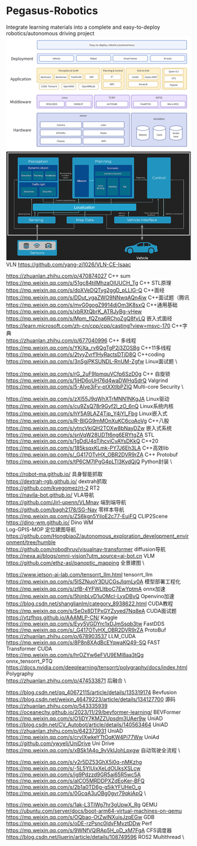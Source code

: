 # Pegasus-Robotics
Integrate learning materials into a complete and easy-to-deploy robotics/autonomous driving project
![alt text](tools/whiteboard_exported_image.png)
![alt text](tools/framework.PNG)
VLN https://github.com/yang-zj1026/VLN-CE-Isaac

https://zhuanlan.zhihu.com/p/470874027  C++ sum \
https://mp.weixin.qq.com/s/51gc84tilMhzaOIUUCH_Tg  C++ STL原理 \
https://mp.weixin.qq.com/s/doXVeDQTyg2ggD_pLLlG-Q  C++面经 \
https://mp.weixin.qq.com/s/DDut_ygaZWO9NNwqAQn4iw  C++面试题（腾讯 \
https://mp.weixin.qq.com/s/mvG0gogZ9914djOm3K8sxQ  C++通用基础 \
https://mp.weixin.qq.com/s/xbRXtQbrK_ATRJyBg-vHew  \
https://mp.weixin.qq.com/s/Mpm_fQZna6RChoZgQ8fvLQ  嵌入式面经 \
https://learn.microsoft.com/zh-cn/cpp/cpp/casting?view=msvc-170  C++字典 \
https://zhuanlan.zhihu.com/p/677040996  C++ 多线程  \
https://mp.weixin.qq.com/s/YKjXa_rv6QgTgP2j3ZOSBg  C++11多线程 \
https://mp.weixin.qq.com/s/2tyyZvrf1HyRactsDTjD8Q  C++coding \
https://mp.weixin.qq.com/s/3nSgjPKSUNDL-RnUM-Zgfw  Linux面试题 \

https://mp.weixin.qq.com/s/rG_2uF9IpmquVCfp6SzD0g C++ 自旋锁 \
https://mp.weixin.qq.com/s/1jHD6oUH76d4waDWHqSdrQ  Valgrind \
https://mp.weixin.qq.com/s/5-Alye3jFv-ptXXtlbPZlQ Multi-core Security \

https://mp.weixin.qq.com/s/zXl55J9qWhXTrMNN1NKgJA Linux驱动 \
https://mp.weixin.qq.com/s/cu9ZsQ78r9Gyf2l_zO_6nQ Linux系统内核 \
https://mp.weixin.qq.com/s/hY5A9LAZ4Tjp_Y4jYI_Fbg Linux嵌入式 \
https://mp.weixin.qq.com/s/R-BlGG9mMOnXuKC6coAoVg C++八股 \
https://mp.weixin.qq.com/s/ytncVkiQH2TOXw8bNayDZw 嵌入式系统 \
https://mp.weixin.qq.com/s/snVqW28UDTt6ng6ERYtgZA STL \
https://mp.weixin.qq.com/s/1gDdU4qTjhcviCvAYsDKkQ C++20 \
https://mp.weixin.qq.com/s/185ksqxKLmk-PY7J6Eh3LA C++高效lib \
https://mp.weixin.qq.com/s/_G417OTvHX_OBR2DVR9rZA C++ Protobuf \
https://mp.weixin.qq.com/s/tP6CM7lPgG4pLTl3KydQjQ Python封装 \

https://robot-ma.github.io/   具身智能抓取 \
https://dextrah-rgb.github.io/  dextrah抓取 \
https://github.com/kyegomez/rt-2   RT2 \
https://navila-bot.github.io/  VLA导航 \
https://github.com/Jirl-upenn/VLMnav  端到端导航 \
https://github.com/bagh2178/SG-Nav  零样本导航 \
https://mp.weixin.qq.com/s/ZS6kgn5YiloE2c77-EuiFQ CLIP2Scene \
https://dino-wm.github.io/  Dino WM \
Log-GPIS-MOP     定位建图导航 \
https://github.com/HongbiaoZ/autonomous_exploration_development_environment/tree/humble \
https://github.com/robodhruv/visualnav-transformer  diffusion导航 \
https://nexa.ai/blogs/omni-vision?utm_source=ai-bot.cn  VLM \
https://github.com/ethz-asl/panoptic_mapping  全景建图 \

https://www.jetson-ai-lab.com/tensorrt_llm.html   tensorrt_llm \
https://mp.weixin.qq.com/s/5lSZNuoY3DUCGsJIqmLy0A  模型部署工程化 \
https://mp.weixin.qq.com/s/zfB-4YFWLltboC7EwYptmA  onnx加速 \
https://mp.weixin.qq.com/s/5hjnbLvD1uOMcI-LyxDBvQ Openvino加速 \
https://blog.csdn.net/shanglianlm/category_8938622.html CUDA教程 \
https://mp.weixin.qq.com/s/SeOx8DTPxGYZyyed7Nq8eA  CUDA面试题 \
https://ytzfhqs.github.io/AAAMLP-CN/ Kaggle \
https://mp.weixin.qq.com/s/Eyy5VGDYrc1xDJmSsqb3tw FastDDS \
https://mp.weixin.qq.com/s/_G417OTvHX_OBR2DVR9rZA ProtoBuf \
https://zhuanlan.zhihu.com/p/678903537  LLM_CUDA \
https://mp.weixin.qq.com/s/8P8n8XAdBcEYqwaKQ49-SQ FAST Transformer CUDA \
https://mp.weixin.qq.com/s/hrOZYw6eFVU9EMl8aa3tQg onnx_tensorrt_PTQ \
https://docs.nvidia.com/deeplearning/tensorrt/polygraphy/docs/index.html Polygraphy \
https://zhuanlan.zhihu.com/p/474533871 后融合 \

https://blog.csdn.net/qq_40672115/article/details/135319174  Bevfusion \
https://blog.csdn.net/weixin_46479223/article/details/134127700 源码 \
https://zhuanlan.zhihu.com/p/543335939  \
https://oceanechy.github.io/2023/11/29/bevformer-learning/ BEVFormer \
https://mp.weixin.qq.com/s/O1jDY7KMZZUpsdm3UAer9w UniAD \
https://blog.csdn.net/CV_Autobot/article/details/140563464 UniAD \
https://zhuanlan.zhihu.com/p/642373931 UniAD \
https://mp.weixin.qq.com/s/crvIXwkeYTtOqKW4Pi77Ww  UniAd \
https://github.com/ywyeli/UniDrive  Uni Drive \
https://mp.weixin.qq.com/s/xBSk1A4o_9vVkIJohLpxgw 自动驾驶全流程 \

https://mp.weixin.qq.com/s/y2r5DZ53GhX5i0q-nMKzhg \
https://mp.weixin.qq.com/s/-5L5YlUixXeLdOUksXSLcw \
https://mp.weixin.qq.com/s/jg9Pdzzd9GR5ai65R5wc5A \
https://mp.weixin.qq.com/s/aICO5MRDDPXZdEoKer-BFQ \
https://mp.weixin.qq.com/s/2b1a0TD6g-g5ikYFUHeO_g \
https://mp.weixin.qq.com/s/0GcqA3uOBg0gvr79qkiApQ \

https://mp.weixin.qq.com/s/1ak-L3TIWg7hr3gUpwX_Rg QEMU  \
https://ubuntu.com/server/docs/boot-arm64-virtual-machines-on-qemu \
https://mp.weixin.qq.com/s/OQbao-OtZwlNXuisJzqEGw GDB  \
https://mp.weixin.qq.com/s/oDE-rzPsnc0ldvFMvztDDw Perf  \
https://mp.weixin.qq.com/s/9WNfVQIRAp5H_oD_xM7FgA CFS调度器 \
https://blog.csdn.net/liuerin/article/details/108749596 ROS2 Multithread \
